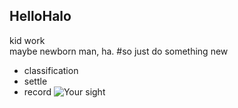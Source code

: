 ## HelloHalo
kid work</br>
maybe newborn man, ha.
#so just do something new
- classification
- settle
- record
![Your sight](http://r.photo.store.qq.com/psb?/V10reKAA38b7sO/Tlu8k.iveVbcLA6BTHf.fByOdacZDW4ry0ND5uW7M6Y!/r/dB8BAAAAAAAA)